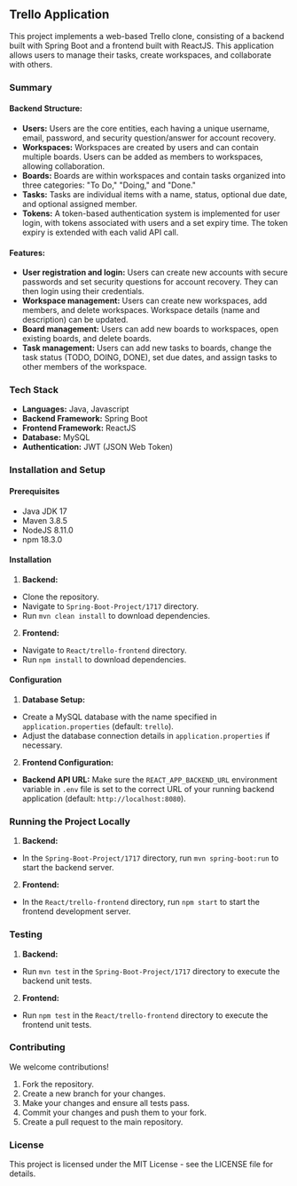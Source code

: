 ## Trello Application

This project implements a web-based Trello clone, consisting of a backend built with Spring Boot and a frontend built
with ReactJS. This application allows users to manage their tasks, create workspaces, and collaborate with others.

### Summary

#### Backend Structure:

* **Users:** Users are the core entities, each having a unique username, email, password, and security question/answer
for account recovery.
* **Workspaces:** Workspaces are created by users and can contain multiple boards. Users can be added as members to
workspaces, allowing collaboration.
* **Boards:** Boards are within workspaces and contain tasks organized into three categories: "To Do," "Doing," and
"Done."
* **Tasks:** Tasks are individual items with a name, status, optional due date, and optional assigned member.
* **Tokens:** A token-based authentication system is implemented for user login, with tokens associated with users and a
set expiry time. The token expiry is extended with each valid API call.

#### Features:

* **User registration and login:** Users can create new accounts with secure passwords and set security questions for
account recovery. They can then login using their credentials.
* **Workspace management:** Users can create new workspaces, add members, and delete workspaces. Workspace details (name
and description) can be updated.
* **Board management:** Users can add new boards to workspaces, open existing boards, and delete boards.
* **Task management:** Users can add new tasks to boards, change the task status (TODO, DOING, DONE), set due dates, and
assign tasks to other members of the workspace.

### Tech Stack

* **Languages:** Java, Javascript
* **Backend Framework:** Spring Boot
* **Frontend Framework:** ReactJS
* **Database:** MySQL
* **Authentication:** JWT (JSON Web Token)

### Installation and Setup

#### Prerequisites

* Java JDK 17
* Maven 3.8.5
* NodeJS 8.11.0
* npm 18.3.0

#### Installation

1. **Backend:**
- Clone the repository.
- Navigate to `Spring-Boot-Project/1717` directory.
- Run `mvn clean install` to download dependencies.
2. **Frontend:**
- Navigate to `React/trello-frontend` directory.
- Run `npm install` to download dependencies.

#### Configuration

1. **Database Setup:**
- Create a MySQL database with the name specified in `application.properties` (default: `trello`).
- Adjust the database connection details in `application.properties` if necessary.
2. **Frontend Configuration:**
- **Backend API URL:** Make sure the `REACT_APP_BACKEND_URL` environment variable in `.env` file is set to the correct
URL of your running backend application (default: `http://localhost:8080`).

### Running the Project Locally

1. **Backend:**
- In the `Spring-Boot-Project/1717` directory, run `mvn spring-boot:run` to start the backend server.
2. **Frontend:**
- In the `React/trello-frontend` directory, run `npm start` to start the frontend development server.

### Testing

1. **Backend:**
- Run `mvn test` in the `Spring-Boot-Project/1717` directory to execute the backend unit tests.
2. **Frontend:**
- Run `npm test` in the `React/trello-frontend` directory to execute the frontend unit tests.

### Contributing

We welcome contributions!

1. Fork the repository.
2. Create a new branch for your changes.
3. Make your changes and ensure all tests pass.
4. Commit your changes and push them to your fork.
5. Create a pull request to the main repository.

### License

This project is licensed under the MIT License - see the LICENSE file for details.
